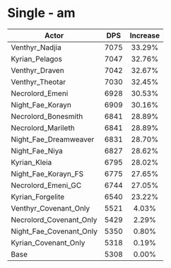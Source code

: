 # Single - am
| Actor | DPS | Increase |
|---|:---:|:---:|
|Venthyr_Nadjia|7075|33.29%|
|Kyrian_Pelagos|7047|32.76%|
|Venthyr_Draven|7042|32.67%|
|Venthyr_Theotar|7030|32.45%|
|Necrolord_Emeni|6928|30.53%|
|Night_Fae_Korayn|6909|30.16%|
|Necrolord_Bonesmith|6841|28.89%|
|Necrolord_Marileth|6841|28.89%|
|Night_Fae_Dreamweaver|6831|28.70%|
|Night_Fae_Niya|6827|28.62%|
|Kyrian_Kleia|6795|28.02%|
|Night_Fae_Korayn_FS|6775|27.65%|
|Necrolord_Emeni_GC|6744|27.05%|
|Kyrian_Forgelite|6540|23.22%|
|Venthyr_Covenant_Only|5521|4.03%|
|Necrolord_Covenant_Only|5429|2.29%|
|Night_Fae_Covenant_Only|5350|0.80%|
|Kyrian_Covenant_Only|5318|0.19%|
|Base|5308|0.00%|
